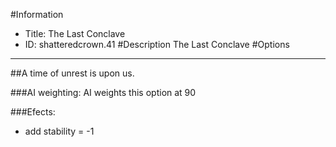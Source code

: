 #Information
 - Title: The Last Conclave
 - ID: shatteredcrown.41
#Description
The Last Conclave
#Options

___
##A time of unrest is upon us.

###AI weighting:
AI weights this option at 90


###Efects:<ul><li>add stability = -1</li></ul>
